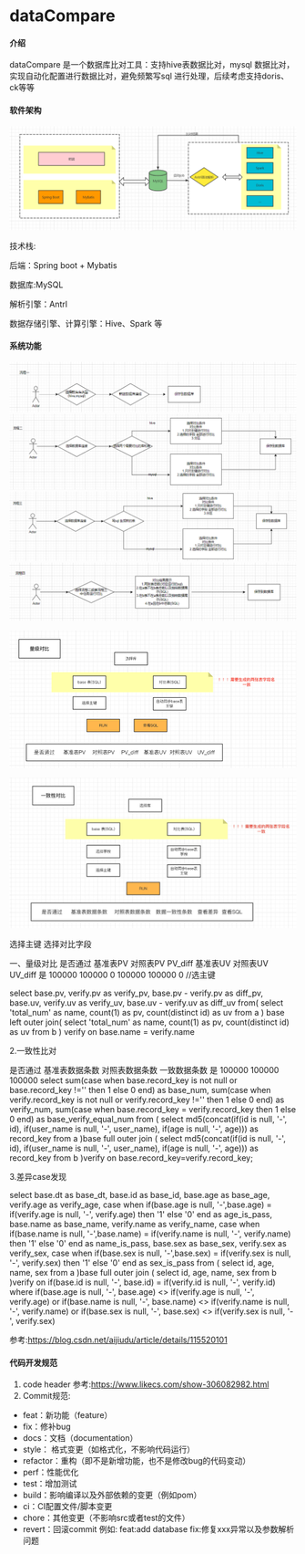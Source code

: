 # dataCompare


#### 介绍
dataCompare 是一个数据库比对工具：支持hive表数据比对，mysql 数据比对，实现自动化配置进行数据比对，避免频繁写sql 进行处理，后续考虑支持doris、ck等等

#### 软件架构

![输入图片说明](image6.png)

技术栈:

后端：Spring boot + Mybatis 

数据库:MySQL 

解析引擎：Antrl 

数据存储引擎、计算引擎：Hive、Spark 等 


#### 系统功能

![输入图片说明](image1.png)
![输入图片说明](image2.png)
![输入图片说明](image3.png)
![输入图片说明](image4.png)

![img_1.png](img_1.png)

![img.png](img.png)


选择主键
选择对比字段

一、量级对比
是否通过	基准表PV	对照表PV	PV_diff	基准表UV	对照表UV	UV_diff
是	    100000	100000	    0	    100000	100000	    0
//选主键

select
base.pv,
verify.pv as verify_pv,
base.pv - verify.pv as diff_pv,
base.uv,
verify.uv as verify_uv,
base.uv - verify.uv as diff_uv
from(
select 'total_num'
as name,
count(1) as pv,
count(distinct id) as uv from a
) base
left outer join(
select 'total_num'
as name,
count(1) as pv,
count(distinct id) as uv from b
) verify
on base.name = verify.name



2.一致性比对

是否通过	基准表数据条数	对照表数据条数	一致数据条数
是	        100000	      100000	    100000
select
sum(case when base.record_key is not null or base.record_key !='' then 1 else 0 end) as base_num,
sum(case when verify.record_key is not null or verify.record_key !='' then 1 else 0 end) as verify_num,
sum(case when base.record_key = verify.record_key then 1 else 0 end) as base_verify_equal_num
from (
select
md5(concat(if(id is null, '-', id), if(user_name is null, '-', user_name), if(age is null, '-', age))) as record_key
from a
)base
full outer join (
select
md5(concat(if(id is null, '-', id), if(user_name is null, '-', user_name), if(age is null, '-', age))) as record_key
from b
)verify
on base.record_key=verify.record_key;


3.差异case发现

select base.dt as base_dt,
base.id as base_id,
base.age as base_age,
verify.age as verify_age,
case when if(base.age is null, '-',base.age) = if(verify.age is null, '-', verify.age) then '1'
else '0'
end as age_is_pass,
base.name as base_name,
verify.name as verify_name,
case when if(base.name is null, '-',base.name) = if(verify.name is null, '-', verify.name) then '1'
else '0'
end as name_is_pass,
base.sex as base_sex,
verify.sex as verify_sex,
case when if(base.sex is null, '-',base.sex) = if(verify.sex is null, '-', verify.sex) then '1'
else '0'
end as sex_is_pass
from (
select
id,
age,
name,
sex
from a
)base
full outer join (
select
id,
age,
name,
sex
from b
)verify
on if(base.id is null, '-', base.id) = if(verify.id is null, '-', verify.id)
where if(base.age is null, '-', base.age) <> if(verify.age is null, '-', verify.age)
or if(base.name is null, '-', base.name) <> if(verify.name is null, '-', verify.name)
or if(base.sex is null, '-', base.sex) <> if(verify.sex is null, '-', verify.sex)

参考:https://blog.csdn.net/aijiudu/article/details/115520101

#### 代码开发规范
1.  code header 参考:https://www.likecs.com/show-306082982.html
2.  Commit规范:
- feat：新功能（feature）
- fix：修补bug
- docs：文档（documentation）
- style： 格式变更（如格式化，不影响代码运行）
- refactor：重构（即不是新增功能，也不是修改bug的代码变动）
- perf：性能优化
- test：增加测试
- build：影响编译以及外部依赖的变更（例如pom）
- ci：CI配置文件/脚本变更
- chore：其他变更（不影响src或者test的文件）
- revert：回滚commit
例如:
  feat:add database
  fix:修复xxx异常以及参数解析问题


